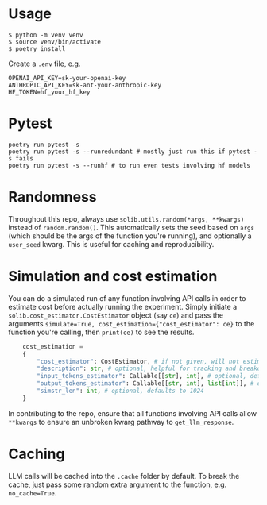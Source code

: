 # Usage

```
$ python -m venv venv
$ source venv/bin/activate
$ poetry install
```

Create a `.env` file, e.g.

```
OPENAI_API_KEY=sk-your-openai-key
ANTHROPIC_API_KEY=sk-ant-your-anthropic-key
HF_TOKEN=hf_your_hf_key
```

# Pytest

```
poetry run pytest -s
poetry run pytest -s --runredundant # mostly just run this if pytest -s fails
poetry run pytest -s --runhf # to run even tests involving hf models
```

# Randomness

Throughout this repo, always use `solib.utils.random(*args, **kwargs)` instead of `random.random()`. This automatically sets the seed based on `args` (which should be the args of the function you're running), and optionally a `user_seed` kwarg. This is useful for caching and reproducibility.

# Simulation and cost estimation

You can do a simulated run of any function involving API calls in order to estimate cost before actually running the experiment. Simply initiate a `solib.cost_estimator.CostEstimator` object (say `ce`) and pass the arguments `simulate=True, cost_estimation={"cost_estimator": ce}` to the function you're calling, then `print(ce)` to see the results. 
```python
    cost_estimation = 
    {
        "cost_estimator": CostEstimator, # if not given, will not estimate cost
        "description": str, # optional, helpful for tracking and breakdown
        "input_tokens_estimator": Callable[[str], int], # optional, defaults to len(input_string) // 4.5
        "output_tokens_estimator": Callable[[str, int], list[int]], # optional, defaults to [1, 2048]
        "simstr_len": int, # optional, defaults to 1024
    }
```
In contributing to the repo, ensure that all functions involving API calls allow `**kwargs` to ensure an unbroken kwarg pathway to `get_llm_response`.

# Caching

LLM calls will be cached into the `.cache` folder by default. To break the cache, just pass some random extra argument to the function, e.g. `no_cache=True`.